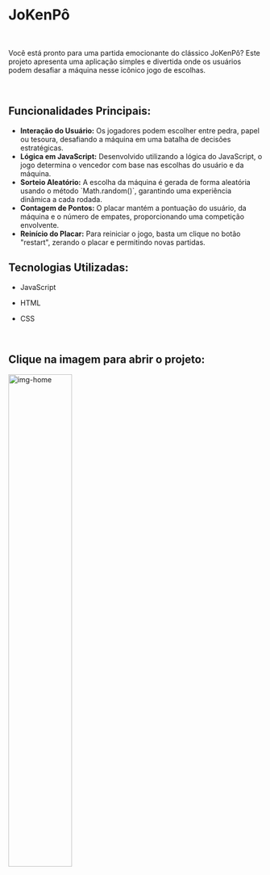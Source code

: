 <h1> JoKenPô </h1>
<br>
<p>Você está pronto para uma partida emocionante do clássico JoKenPô? Este projeto apresenta uma aplicação simples e divertida onde os usuários podem desafiar a máquina nesse icônico jogo de escolhas.</p>
<br>
<h2>Funcionalidades Principais:</h2>
<ul>
  <li><strong>Interação do Usuário:</strong> Os jogadores podem escolher entre pedra, papel ou tesoura, desafiando a máquina em uma batalha de decisões estratégicas.</li>
  
  <li><strong>Lógica em JavaScript:</strong> Desenvolvido utilizando a lógica do JavaScript, o jogo determina o vencedor com base nas escolhas do usuário e da máquina.</li>
  
  <li><strong>Sorteio Aleatório:</strong> A escolha da máquina é gerada de forma aleatória usando o método `Math.random()`, garantindo uma experiência dinâmica a cada rodada.</li>
  
  <li><strong>Contagem de Pontos:</strong> O placar mantém a pontuação do usuário, da máquina e o número de empates, proporcionando uma competição envolvente.</li>
  
  <li><strong>Reinício do Placar:</strong> Para reiniciar o jogo, basta um clique no botão "restart", zerando o placar e permitindo novas partidas.</li>
</ul>

<h2>Tecnologias Utilizadas:</h2>

- JavaScript

- HTML
  
- CSS
<br>

<h2>Clique na imagem para abrir o projeto:</h2>
<a href="https://davialexandreh.github.io/JoKenP-/"></h2><img width= 50% src="https://github.com/davialexandreh/JoKenPo/blob/main/assets/img-home.jpeg" alt="img-home"></a>
